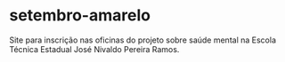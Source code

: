# setembro-amarelo
Site para inscrição nas oficinas do projeto sobre saúde mental na Escola Técnica Estadual José Nivaldo Pereira Ramos.
